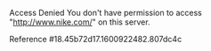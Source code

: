 Access Denied You don't have permission to access "http://www.nike.com/" on this server.

Reference #18.45b72d17.1600922482.807dc4c